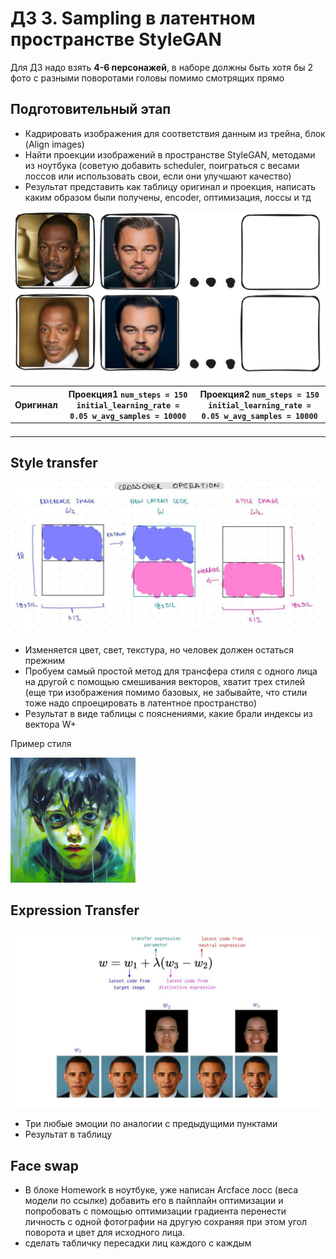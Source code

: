 # ДЗ 3. Sampling в латентном пространстве StyleGAN


Для ДЗ надо взять **4-6 персонажей**, в наборе должны быть хотя бы 2 фото с разными поворотами головы помимо смотрящих прямо


## Подготовительный этап
- Кадрировать изображения для соответствия данным из трейна, блок (Align images)
- Найти проекции изображений в пространстве StyleGAN, методами из ноутбука (советую добавить scheduler, поиграться с весами лоссов или использовать свои, если они улучшают качество)
- Результат представить как таблицу оригинал и проекция, написать каким образом были получены, encoder, оптимизация, лоссы и тд


![Table1](imgs/table1.jpg)

| Оригинал | Проекция1 ``` num_steps = 150 initial_learning_rate = 0.05 w_avg_samples = 10000 ``` | Проекция2 ``` num_steps = 150 initial_learning_rate = 0.05 w_avg_samples = 10000 ``` |
|----------|--------------------------------------------------------------------------------------|--------------------------------------------------------------------------------------|
|          |                                                                                      |                                                                                      |
|          |                                                                                      |                                                                                      |
|          |                                                                                      |                                                                                      |
|          |                                                                                      |                                                                                      |


## Style transfer


![Style transfer ](imgs/style.jpg)
- Изменяется цвет, свет, текстура, но человек должен остаться прежним
- Пробуем самый простой метод для трансфера стиля с одного лица на другой с помощью смешивания векторов, хватит трех стилей (еще три изображения помимо базовых, не забывайте, что стили тоже надо спроецировать в латентное пространство)
- Результат в виде таблицы с пояснениями, какие брали индексы из вектора W+


Пример стиля


<img src="imgs/example.jpeg" alt="example" width="200" />


## Expression Transfer
![Expression Transfer](imgs/expression.jpg)
- Три любые эмоции по аналогии с предыдущими пунктами
- Результат в таблицу


## Face swap
- В блоке Homework в ноутбуке, уже написан Arcface лосс (веса модели по ссылке) добавить его в пайплайн оптимизации и попробовать с помощью оптимизации градиента перенести личность с одной фотографии на другую сохраняя при этом угол поворота и цвет для исходного лица.
- сделать табличку пересадки лиц каждого с каждым

